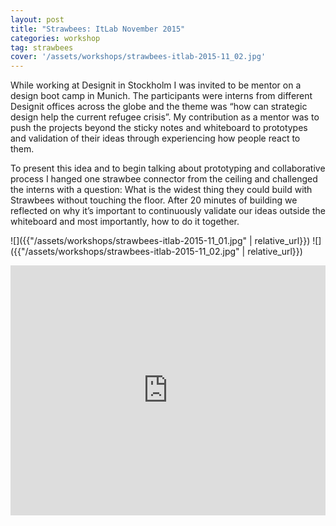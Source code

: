 ```yaml
---
layout: post
title: "Strawbees: ItLab November 2015"
categories: workshop
tag: strawbees
cover: '/assets/workshops/strawbees-itlab-2015-11_02.jpg'
---
```


While working at Designit in Stockholm I was invited to be mentor on a design boot camp in Munich. The participants were interns from different Designit offices across the globe and the theme was “how can strategic design help the current refugee crisis”. My contribution as a mentor was to push the projects beyond the sticky notes and whiteboard to prototypes and validation of their ideas through experiencing how people react to them.

To present this idea and to begin talking about prototyping and collaborative process I hanged one strawbee connector from the ceiling and challenged the interns with a question: What is the widest thing they could build with Strawbees without touching the floor. After 20 minutes of building we reflected on why it’s important to continuously validate our ideas outside the whiteboard and most importantly, how to do it together.

![]({{"/assets/workshops/strawbees-itlab-2015-11_01.jpg" | relative_url}})
![]({{"/assets/workshops/strawbees-itlab-2015-11_02.jpg" | relative_url}})

<iframe src="https://player.vimeo.com/video/149256545?color=fbfe34&title=0&byline=0&portrait=0" width="100%" height="400" frameborder="0" webkitallowfullscreen mozallowfullscreen allowfullscreen></iframe>
